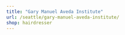 ```yaml
---
title: "Gary Manuel Aveda Institute"
url: /seattle/gary-manuel-aveda-institute/
shop: hairdresser
---
```

